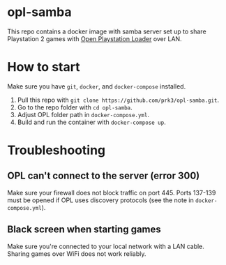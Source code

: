 # opl-samba

This repo contains a docker image with samba server set up to share Playstation 2 games with [Open Playstation Loader](https://github.com/ps2homebrew/Open-PS2-Loader) over LAN.

# How to start

Make sure you have `git`, `docker`, and `docker-compose` installed.

1. Pull this repo with `git clone https://github.com/prk3/opl-samba.git`.
1. Go to the repo folder with `cd opl-samba`.
1. Adjust OPL folder path in `docker-compose.yml`.
1. Build and run the container with `docker-compose up`.

# Troubleshooting

## OPL can't connect to the server (error 300)

Make sure your firewall does not block traffic on port 445. Ports 137-139 must be opened if OPL uses discovery protocols (see the note in `docker-compose.yml`).

## Black screen when starting games

Make sure you're connected to your local network with a LAN cable. Sharing games over WiFi does not work reliably.

